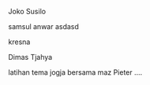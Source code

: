 Joko Susilo

samsul anwar asdasd

kresna


Dimas Tjahya 

latihan tema jogja bersama maz Pieter ....


